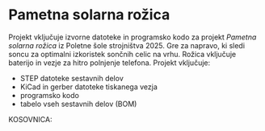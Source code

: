 # Pametna solarna rožica
Projekt vključuje izvorne datoteke in programsko kodo za projekt *Pametna solarna rožica* iz Poletne šole strojništva 2025.
Gre za napravo, ki sledi soncu za optimalni izkoristek sončnih celic na vrhu. Rožica vključuje baterijo in vezje za hitro polnjenje telefona.
Projekt vključuje:

* STEP datoteke sestavnih delov
* KiCad in gerber datoteke tiskanega vezja
* programsko kodo
* tabelo vseh sestavnih delov (BOM)

KOSOVNICA:
